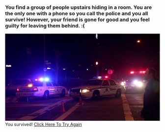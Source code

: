 ### You find a group of people upstairs hiding in a room. You are the only one with a phone so you call the police and you all survive! However, your friend is gone for good and you feel guilty for leaving them behind. :(

![police-saved image](images/police.png)
You survived! [Click Here To Try Again](halloween.md)